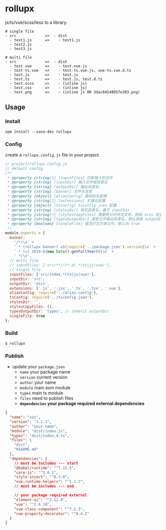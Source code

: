 # rollupx

js/ts/vue/scss/less to a library.

```
# single file
- src             =>  - dist
  - test1.js      =>    - test1.js
  - test2.js
  - test3.js

# multi file
- src             =>  - dist
  - test.vue      =>    - test.vue.js
  - test-ts.vue   =>    - test-ts.vue.js, vue-ts.vue.d.ts
  - test.js       =>    - test.js
  - test.ts       =>    - test.js, test.d.ts
  - test.scss     =>    - (inline js)
  - test.css      =>    - (inline js)
  - test.png      =>    - (inline js OR 3dac04548057e393.png)
```

## Usage

### Install

```
npm install --save-dev rollupx
```

### Config

create a `rollupx.config.js` file in your project.

```js
// project/rollupx.config.js
// default config
/**
 * @property {string[]} [inputFiles] 匹配输入的文件
 * @property {string} [inputDir] 输入文件根目录名
 * @property {string} [outputDir] 输出目录名
 * @property {string} [banner] 文件头信息
 * @property {object} [aliasConfig] 路径别名配置
 * @property {string[]} [extensions] 扩展名配置
 * @property {object} [tsConfig] tsconfig.json 配置
 * @property {string} [stylesDir] 样式目录名，基于 inputDir
 * @property {string[]} [stylesCopyFiles] 需要拷贝的样式文件，例如 scss 变量可能需要拷贝
 * @property {string} [typesOutputDir] 类型文件输出目录名，默认继承 outputDir
 * @property {boolean} [singleFile] 是否打包为单文件，默认为 true
 */
module.exports = {
  banner:
    '/*!\n' +
    ` * (rollupx banner) v${require('../package.json').version}\n` +
    ` * (c) 2019-${new Date().getFullYear()}\n` +
    ' */\n',
  // multi file
  // inputFiles: ['src/**/!(*.d).*(ts|js|vue)'],
  // single file
  inputFiles: ['src/index.*(ts|js|vue)'],
  inputDir: 'src',
  outputDir: 'dist',
  extensions: ['.js', '.jsx', '.ts', '.tsx', '.vue'],
  aliasConfig: require('../alias.config'),
  tsConfig: require('../tsconfig.json'),
  stylesDir: '',
  stylesCopyFiles: [],
  typesOutputDir: 'types', // inherit outputDir
  singleFile: true
};
```

### Build

```shell
$ rollupx
```

### Publish

- update your `package.json`
  - `name` your package name
  - `version` current version
  - `author` your name
  - `module` main esm module
  - `types` main ts module
  - `files` need to publish files
  - **`dependencies` your package required external dependencies**

```json
{
  "name": "xxx",
  "version": "1.1.1",
  "author": "your name",
  "module": "dist/index.js",
  "types": "dist/index.d.ts",
  "files": [
    "dist",
    "README.md"
  ],
  "dependencies": {
    // must be includes --- start
    "@babel/runtime": "^7.12.5",
    "core-js": "^3.8.1",
    "style-inject": "^0.3.0",
    "vue-runtime-helpers": "^1.1.2",
    // must be includes --- end

    // your package required external
    "element-ui": "^2.12.0",
    "vue": "^2.6.10",
    "vue-class-component": "^7.2.3",
    "vue-property-decorator": "^8.4.2"
  }
}

```
